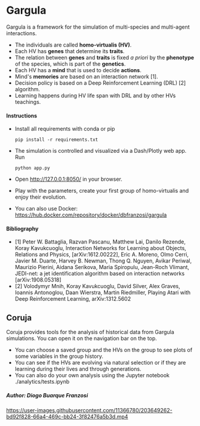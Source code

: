 # Gargula

  Gargula is a framework for the simulation of multi-species and multi-agent interactions.

  * The individuals are called **homo-virtualis (HV)**.
  * Each HV has **genes** that determine its **traits**.
  * The relation between **genes** and **traits** is fixed *a priori* by the **phenotype** of the species, which is part of the **genetics**.
  * Each HV has a **mind** that is used to decide **actions**.
  * Mind's **memories** are based on an interaction network [1].
  * Decision policy is based on a Deep Reinforcement Learning (DRL) [2] algorithm. 
  * Learning happens during HV life span with DRL and by other HVs teachings.

  #### Instructions
    
  * Install all requirements with conda or pip

        pip install -r requirements.txt

  * The simulation is controlled and visualized via a Dash/Plotly web app. Run   

        python app.py        
        
  * Open http://127.0.0.1:8050/ in your browser. 
  * Play with the parameters, create your first group of homo-virtualis and enjoy their evolution.

  * You can also use Docker: https://hub.docker.com/repository/docker/dbfranzosi/gargula

  #### Bibliography

  * [1] Peter W. Battaglia, Razvan Pascanu, Matthew Lai, Danilo Rezende, Koray Kavukcuoglu, Interaction Networks for Learning about Objects, Relations and Physics,  [arXiv:1612.00222], Eric A. Moreno, Olmo Cerri, Javier M. Duarte, Harvey B. Newman, Thong Q. Nguyen, Avikar Periwal, Maurizio Pierini, Aidana Serikova, Maria Spiropulu, Jean-Roch Vlimant, JEDI-net: a jet identification algorithm based on interaction networks [arXiv:1908.05318]
  * [2] Volodymyr Mnih, Koray Kavukcuoglu, David Silver, Alex Graves, Ioannis Antonoglou, Daan Wierstra, Martin Riedmiller, Playing Atari with Deep Reinforcement Learning, arXiv:1312.5602

  ## Coruja

  Coruja provides tools for the analysis of historical data from Gargula simulations. You can open it on the navigation bar on the top.
  
  * You can choose a saved group and the HVs on the group to see plots of some variables in the group history.
  * You can see if the HVs are evolving via natural selection or if they are learning during their lives and through generations.
  * You can also do your own analysis using the Jupyter notebook 
        ./analytics/tests.ipynb 

  ##### Author: Diogo Buarque Franzosi



  



https://user-images.githubusercontent.com/11366780/203649262-bd92f828-66a4-469c-bb24-3f82476a5b3d.mp4



